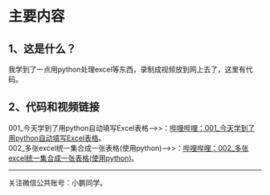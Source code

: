 # 主要内容

## 1、这是什么？
我学到了一点用python处理excel等东西，录制成视频放到网上去了，这里有代码。  

## 2、代码和视频链接
001_今天学到了用python自动填写Excel表格-->>：[哔哩哔哩：001_今天学到了用python自动填写Excel表格](https://www.bilibili.com/video/av86253895/)。  
002_多张excel统一集合成一张表格(使用python)-->>：[哔哩哔哩：002_多张excel统一集合成一张表格(使用python)]()。  

---
关注微信公共账号：小鹏同学。